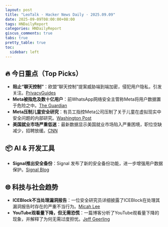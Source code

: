 ```yaml
---
layout: post
title: "LeoTalk · Hacker News Daily · 2025.09.09"
date: 2025-09-09T08:00:00+08:00
tags: HNDailyReport
categories: HNDailyReport
giscus_comments: true
tabs: true
pretty_table: true
toc:
  sidebar: left
---
```


## 🔥 今日重点（Top Picks）

- **阻止“聊天控制”**：欧盟“聊天控制”提案威胁端到端加密，侵犯用户隐私，引发关注。[PrivacyGuides](https://www.privacyguides.org/articles/2025/09/08/chat-control-must-be-stopped/)
- **Meta被指危及数十亿用户**：前WhatsApp网络安全主管称Meta将用户数据置于危险之中。[The Guardian](https://www.theguardian.com/technology/2025/sep/08/meta-user-data-lawsuit-whatsapp)
- **Meta压制儿童安全研究**：有员工指控Meta公司压制了关于儿童在虚拟现实中安全问题的内部研究。[Washington Post](https://www.washingtonpost.com/investigations/2025/09/08/meta-research-child-safety-virtual-reality/)
- **美国就业市场严重低迷**：最新数据显示美国就业市场陷入严重困境，职位空缺减少，招聘放缓。[CNN](https://www.cnn.com/2025/09/03/economy/us-jolts-job-openings-layoffs-july)

## 📦 AI & 开发工具

- **Signal推出安全备份**：Signal 发布了新的安全备份功能，进一步增强用户数据保护。[Signal Blog](https://signal.org/blog/introducing-secure-backups/)

## 🌐 科技与社会趋势

- **ICEBlock不当处理漏洞报告**：一位安全研究员详细披露了ICEBlock在处理其漏洞报告时存在的严重不当行为。[Micah Lee](https://micahflee.com/iceblock-handled-my-vulnerability-report-in-the-worst-possible-way/)
- **YouTube观看量下降，但无需恐慌**：一篇博客分析了YouTube观看量下降的现象，并解释了为何无需过度担忧。[Jeff Geerling](https://www.jeffgeerling.com/blog/2025/youtube-views-are-down-dont-panic)
